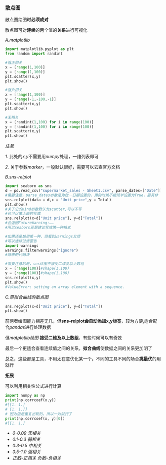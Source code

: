 ### 散点图
散点图绘图时**必须成对**

散点图可对**连续**的两个值的**关系**进行可视化

*A.matplotlib*
```python
import matplotlib.pyplot as plt
from random import randint

#强正相关
x = [range(1,100)]
y = [range(1,100)]
plt.scatter(x,y)
plt.show()

#强负相关
x = [range(1,100)]
y = [range(-1,-100,-1)]
plt.scatter(x,y)
plt.show()

#无相关
x = [randint(1,100) for i in range(100)]
y = [randint(1,100) for i in range(100)]
plt.scatter(x,y)
plt.show()
```

*注意*

*1.* 此处的*x,y*不需要用*numpy*处理，一维列表即可

*2.* 关于参数*marker*，一般默认很好，需要可以去查官方文档

*B.sns-relplot*
```python
import seaborn as sns
d = pd.read_csv("supermarket_sales - Sheet1.csv", parse_dates=["Date"])
#需要注意，parse_dates参数是为统一日期设置的，用的时候不能简单设置为True，要具体
sns.relplot(data = d,x = "Unit price",y = Total)
plt.show()
#关于它的kind参数默认为scatter,可以不写
#也可以像上面的写成
sns.relplot(x=d["Unit price"], y=d["Total"])
#会返回FutureWarning:……
#所以seaborn还是建议写成第一种格式
```
```python
#如果还是想用第一种，但看到warnings又烦
#可以选择过滤警告
import warnings
warnings.filterwarnings("ignore")
#原来的代码块
```

```python
#需要注意的是，sns绘图不接受二维及以上数组
x = [range(100)]#shape(1,100)
y = [range(100)]#shape(1,100)
sns.relplot(x,y)
plt.show()
#ValueError: setting an array element with a sequence.
```
*C.带拟合曲线的散点图*
```python
sns.regplot(x=d["Unit price"], y=d["Total"])
plt.show()
```

前两者绘图能力相差无几，但**sns-relplot会自动添加x,y标签**，较为方便,适合配合*pandas*进行处理数据

但*matplotlib绘图* **接受二维及以上数组**，有些时候可以有奇效

最后一个更适合查看连续值之间的关系，**拟合曲线**使数据之间的关系更加明了

总之，这些都是工具，不用太在意优化某一个，不同的工具不同的场合**挑最优**的用就行


**拓展**

可以利用相关性公式进行计算
```python
import numpy as np 
print(np.corrcoef(x,y))
#[[1. 1.]
# [1. 1.]]
# 因为值是重复出现的，所以一对就行了
print(np.corrcoef(x, y)[0])
#[[1. 1.]
```
- *0-0.09 无相关*
- *0.1-0.3 弱相关*
- *0.3-0.5 中相关*
- *0.5-1.0 强相关*
- *正数-正相关 负数-负相关*

